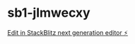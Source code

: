 # sb1-jlmwecxy

[Edit in StackBlitz next generation editor ⚡️](https://stackblitz.com/~/github.com/noxmena/sb1-jlmwecxy)